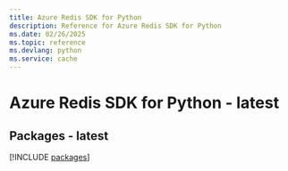 ```yaml
---
title: Azure Redis SDK for Python
description: Reference for Azure Redis SDK for Python
ms.date: 02/26/2025
ms.topic: reference
ms.devlang: python
ms.service: cache
---
```

# Azure Redis SDK for Python - latest
## Packages - latest
[!INCLUDE [packages](redis-index.md)]